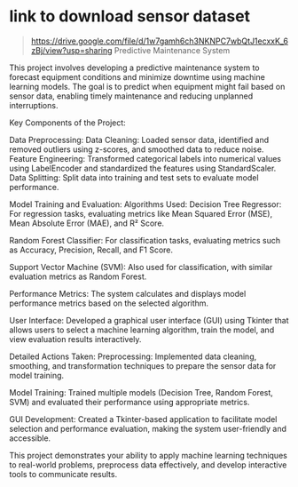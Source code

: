# link to download sensor dataset
> https://drive.google.com/file/d/1w7gamh6ch3NKNPC7wbQtJ1ecxxK_6zBj/view?usp=sharing
Predictive Maintenance System

This project involves developing a predictive maintenance system to forecast equipment conditions and minimize downtime using machine learning models. The goal is to predict when equipment might fail based on sensor data, enabling timely maintenance and reducing unplanned interruptions.

Key Components of the Project:

Data Preprocessing:
Data Cleaning: Loaded sensor data, identified and removed outliers using z-scores, and smoothed data to reduce noise.
Feature Engineering: Transformed categorical labels into numerical values using LabelEncoder and standardized the features using StandardScaler.
Data Splitting: Split data into training and test sets to evaluate model performance.

Model Training and Evaluation:
Algorithms Used:
Decision Tree Regressor: For regression tasks, evaluating metrics like Mean Squared Error (MSE), Mean Absolute Error (MAE), and R² Score.

Random Forest Classifier: For classification tasks, evaluating metrics such as Accuracy, Precision, Recall, and F1 Score.

Support Vector Machine (SVM): Also used for classification, with similar evaluation metrics as Random Forest.

Performance Metrics: The system calculates and displays model performance metrics based on the selected algorithm.

User Interface:
Developed a graphical user interface (GUI) using Tkinter that allows users to select a machine learning algorithm, train the model, and view evaluation results interactively.



Detailed Actions Taken:
Preprocessing: Implemented data cleaning, smoothing, and transformation techniques to prepare the sensor data for model training.

Model Training: Trained multiple models (Decision Tree, Random Forest, SVM) and evaluated their performance using appropriate metrics.

GUI Development: Created a Tkinter-based application to facilitate model selection and performance evaluation, making the system user-friendly and accessible.

This project demonstrates your ability to apply machine learning techniques to real-world problems, preprocess data effectively, and develop interactive tools to communicate results.
